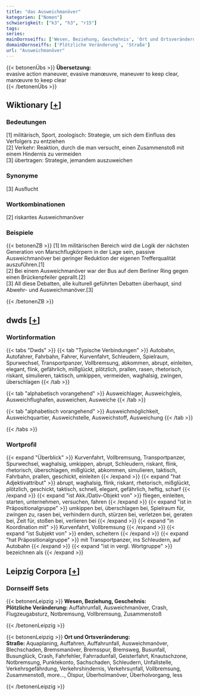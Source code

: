 ```yaml
---
title: "das Ausweichmanöver"
kategorien: ["Nomen"]
schwierigkeit: ["k3", "h3", "r15"]
tags:
series:
mainDornseiffs: ['Wesen, Beziehung, Geschehnis', 'Ort und Ortsveränderung']
domainDornseiffs: ['Plötzliche Veränderung', 'Straße']
url: "Ausweichmanöver"
---
```


{{< betonenÜbs >}}
**Übersetzung:**  
evasive action maneuver, evasive manœuvre, maneuver to keep clear, manœuvre to keep clear  
{{< /betonenÜbs >}}

## Wiktionary [[+](https://de.wiktionary.org/wiki/Ausweichmanöver)]

### Bedeutungen
[1] militärisch, Sport, zoologisch: Strategie, um sich dem Einfluss des Verfolgers zu entziehen  
[2] Verkehr: Reaktion, durch die man versucht, einen Zusammenstoß mit einem Hindernis zu vermeiden  
[3] übertragen: Strategie, jemandem auszuweichen  

### Synonyme
[3] Ausflucht  

### Wortkombinationen
[2] riskantes Ausweichmanöver  

### Beispiele
{{< betonenZB >}}
[1] Im militärischen Bereich wird die Logik der nächsten Generation von Marschflugkörpern in der Lage sein, passive Ausweichmanöver bei geringer Reduktion der eigenen Trefferqualität auszuführen.[1]  
[2] Bei einem Ausweichmanöver war der Bus auf dem Berliner Ring gegen einen Brückenpfeiler geprallt.[2]  
[3] All diese Debatten, alle kulturell geführten Debatten überhaupt, sind Abwehr- und Ausweichmanöver.[3]  

{{< /betonenZB >}}


## dwds [[+](https://www.dwds.de/wb/Ausweichmanöver)]

### Wortinformation
{{< tabs "Dwds" >}}
{{< tab "Typische Verbindungen" >}}
Autobahn, Autofahrer, Fahrbahn, Fahrer, Kurvenfahrt, Schleudern, Spielraum, Spurwechsel, Transportpanzer, Vollbremsung, abkommen, abrupt, einleiten, elegant, flink, gefährlich, mißglückt, plötzlich, prallen, rasen, rhetorisch, riskant, simulieren, taktisch, umkippen, vermeiden, waghalsig, zwingen, überschlagen
{{< /tab >}}

{{< tab "alphabetisch vorangehend" >}}
Ausweichlager, Ausweichgleis, Ausweichflughafen, ausweichen, Ausweiche
{{< /tab >}}

{{< tab "alphabetisch vorangehend" >}}
Ausweichmöglichkeit, Ausweichquartier, Ausweichstelle, Ausweichstoff, Ausweichung
{{< /tab >}}

{{< /tabs >}}

### Wortprofil
{{< expand "Überblick" >}} Kurvenfahrt, Vollbremsung, Transportpanzer, Spurwechsel, waghalsig, umkippen, abrupt, Schleudern, riskant, flink, rhetorisch, überschlagen, mißglückt, abkommen, simulieren, taktisch, Fahrbahn, prallen, geschickt, einleiten {{< /expand >}}
{{< expand "hat Adjektivattribut" >}} abrupt, waghalsig, flink, riskant, rhetorisch, mißglückt, plötzlich, geschickt, taktisch, schnell, elegant, gefährlich, heftig, scharf {{< /expand >}}
{{< expand "ist Akk./Dativ-Objekt von" >}} fliegen, einleiten, starten, unternehmen, versuchen, fahren {{< /expand >}}
{{< expand "ist in Präpositionalgruppe" >}} umkippen bei, überschlagen bei, Spielraum für, zwingen zu, rasen bei, verhindern durch, stürzen bei, verletzen bei, geraten bei, Zeit für, stoßen bei, verlieren bei {{< /expand >}}
{{< expand "in Koordination mit" >}} Kurvenfahrt, Vollbremsung {{< /expand >}}
{{< expand "ist Subjekt von" >}} enden, scheitern {{< /expand >}}
{{< expand "hat Präpositionalgruppe" >}} mit Transportpanzer, ins Schleudern, auf Autobahn {{< /expand >}}
{{< expand "ist in vergl. Wortgruppe" >}} bezeichnen als {{< /expand >}}

## Leipzig Corpora [[+](https://corpora.uni-leipzig.de/en/res?word=Ausweichmanöver&corpusId=deu_newscrawl-public_2018)]

### Dornseiff Sets
{{< betonenLeipzig >}}
**Wesen, Beziehung, Geschehnis:**  
**Plötzliche Veränderung:** Auffahrunfall, Ausweichmanöver, Crash, Flugzeugabsturz, Notbremsung, Vollbremsung, Zusammenstoß  

{{< /betonenLeipzig >}}


{{< betonenLeipzig >}}
**Ort und Ortsveränderung:**  
**Straße:** Aquaplaning, Auffahren, Auffahrunfall, Ausweichmanöver, Blechschaden, Bremsmanöver, Bremsspur, Bremsweg, Busunfall, Busunglück, Crash, Fahrfehler, Fahrradunfall, Geisterfahrt, Knautschzone, Notbremsung, Punktekonto, Sachschaden, Schleudern, Unfallstelle, Verkehrsgefährdung, Verkehrshindernis, Verkehrsunfall, Vollbremsung, Zusammenstoß, more..., Ölspur, Überholmanöver, Überholvorgang, less  

{{< /betonenLeipzig >}}
